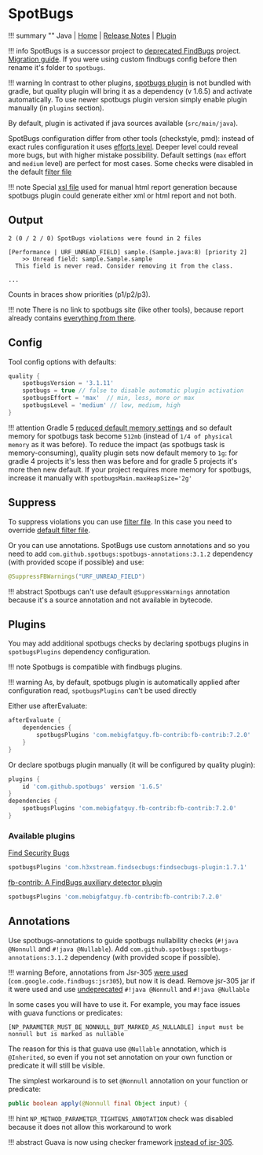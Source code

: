 # SpotBugs

!!! summary ""
    Java | 
    [Home](https://spotbugs.github.io) | 
    [Release Notes](https://github.com/spotbugs/spotbugs/blob/master/CHANGELOG.md) |
    [Plugin](http://spotbugs.readthedocs.io/en/latest/gradle.html)     

!!! info
    SpotBugs is a successor project to [deprecated FindBugs](https://github.com/findbugsproject/findbugs) project.
    [Migration guide](http://spotbugs.readthedocs.io/en/latest/migration.html). If you were using custom 
    findbugs config before then rename it's folder to `spotbugs`.
    
!!! warning
    In contrast to other plugins, [spotbugs plugin](http://spotbugs.readthedocs.io/en/latest/gradle.html) is not bundled with gradle,
    but quality plugin will bring it as a dependency (v 1.6.5) and activate automatically.
    To use newer spotbugs plugin version simply enable plugin manually (in `plugins` section).    
    
By default, plugin is activated if java sources available (`src/main/java`).    

SpotBugs configuration differ from other tools (checkstyle, pmd): instead of exact rules configuration
it uses [efforts level](http://spotbugs.readthedocs.io/en/latest/effort.html). Deeper level could reveal more bugs, but with higher mistake possibility. 
Default settings (`max` effort and `medium` level) are perfect for most cases. Some checks were disabled in the default 
[filter file](https://github.com/xvik/gradle-quality-plugin/blob/master/src/main/resources/ru/vyarus/quality/config/spotbugs/exclude.xml)

!!! note
    Special [xsl file](https://github.com/xvik/gradle-quality-plugin/blob/master/src/main/resources/ru/vyarus/quality/config/spotbugs/html-report-style.xsl) 
    used for manual html report generation because spotbugs plugin could generate either xml or html report and not both. 

## Output

```
2 (0 / 2 / 0) SpotBugs violations were found in 2 files

[Performance | URF_UNREAD_FIELD] sample.(Sample.java:8) [priority 2]
	>> Unread field: sample.Sample.sample
  This field is never read. Consider removing it from the class.
  
...  
```

Counts in braces show priorities (p1/p2/p3).

!!! note
    There is no link to spotbugs site (like other tools), because report already contains [everything from there](https://spotbugs.readthedocs.io/en/latest/bugDescriptions.html). 

## Config

Tool config options with defaults:

```groovy
quality {
    spotbugsVersion = '3.1.11'
    spotbugs = true // false to disable automatic plugin activation
    spotbugsEffort = 'max'  // min, less, more or max
    spotbugsLevel = 'medium' // low, medium, high
}
```

!!! attention 
    Gradle 5 [reduced default memory settings](https://github.com/gradle/gradle/issues/6216) and so default memory for 
    spotbugs task become `512mb` (instead of `1/4 of physical memory` as it was before). 
    To reduce the impact (as spotbugs task is memory-consuming), quality plugin sets now default
    memory to `1g`: for gradle 4 projects it's less then was before and for gradle 5
    projects it's more then new default. If your project requires more memory for spotbugs, increase it manually with
    `spotbugsMain.maxHeapSize='2g'` 

## Suppress

To suppress violations you can use [filter file](http://spotbugs.readthedocs.io/en/latest/filter.html).
In this case you need to override [default filter file](https://github.com/xvik/gradle-quality-plugin/blob/master/src/main/resources/ru/vyarus/quality/config/spotbugs/exclude.xml).

Or you can use annotations. SpotBugs use custom annotations and so you need to add 
`com.github.spotbugs:spotbugs-annotations:3.1.2` dependency (with provided scope if possible) and use:

```java
@SuppressFBWarnings("URF_UNREAD_FIELD")
```

!!! abstract
    Spotbugs can't use default `@SuppressWarnings` annotation because it's a source annotation
    and not available in bytecode. 

## Plugins

You may add additional spotbugs checks by declaring spotbugs plugins in `spotbugsPlugins` dependency configuration.

!!! note
    Spotbugs is compatible with findbugs plugins.

!!! warning
    As, by default, spotbugs plugin is automatically applied after configuration read, `spotbugsPlugins` can't be used directly

Either use afterEvaluate:

```groovy
afterEvaluate {
    dependencies {
        spotbugsPlugins 'com.mebigfatguy.fb-contrib:fb-contrib:7.2.0'
    }
}
```

Or declare spotbugs plugin manually (it will be configured by quality plugin):

```groovy
plugins {
    id 'com.github.spotbugs' version '1.6.5'
}
dependencies {
    spotbugsPlugins 'com.mebigfatguy.fb-contrib:fb-contrib:7.2.0'
}
```

### Available plugins

[Find Security Bugs](http://find-sec-bugs.github.io/)

```groovy
spotbugsPlugins 'com.h3xstream.findsecbugs:findsecbugs-plugin:1.7.1'
```

[fb-contrib: A FindBugs auxiliary detector plugin](http://fb-contrib.sourceforge.net/)

```groovy
spotbugsPlugins 'com.mebigfatguy.fb-contrib:fb-contrib:7.2.0'
```

## Annotations

Use spotbugs-annotations to guide spotbugs nullability checks (`#!java @Nonnull` and `#!java @Nullable`).
Add ``com.github.spotbugs:spotbugs-annotations:3.1.2`` dependency (with provided scope if possible).

!!! warning
    Before,  annotations from Jsr-305 [were used](http://findbugs.sourceforge.net/manual/annotations.html) 
    (`com.google.code.findbugs:jsr305`), but now it is dead.
    Remove jsr-305 jar if it were used and use [undeprecated](https://github.com/spotbugs/spotbugs/issues/130)
    `#!java @Nonnull` and `#!java @Nullable`

In some cases you will have to use it.
For example, you may face issues with guava functions or predicates:

```
[NP_PARAMETER_MUST_BE_NONNULL_BUT_MARKED_AS_NULLABLE] input must be nonnull but is marked as nullable 
```

The reason for this is that guava use `@Nullable` annotation, which is `@Inherited`, so
even if you not set annotation on your own function or predicate it will still be visible.

The simplest workaround is to set `@Nonnull` annotation on your function or predicate:

```java
public boolean apply(@Nonnull final Object input) {
```

!!! hint
    `NP_METHOD_PARAMETER_TIGHTENS_ANNOTATION` check was disabled because it does not allow this workaround to work

!!! abstract
    Guava is now using checker framework [instead of jsr-305](https://github.com/google/guava/issues/2960).